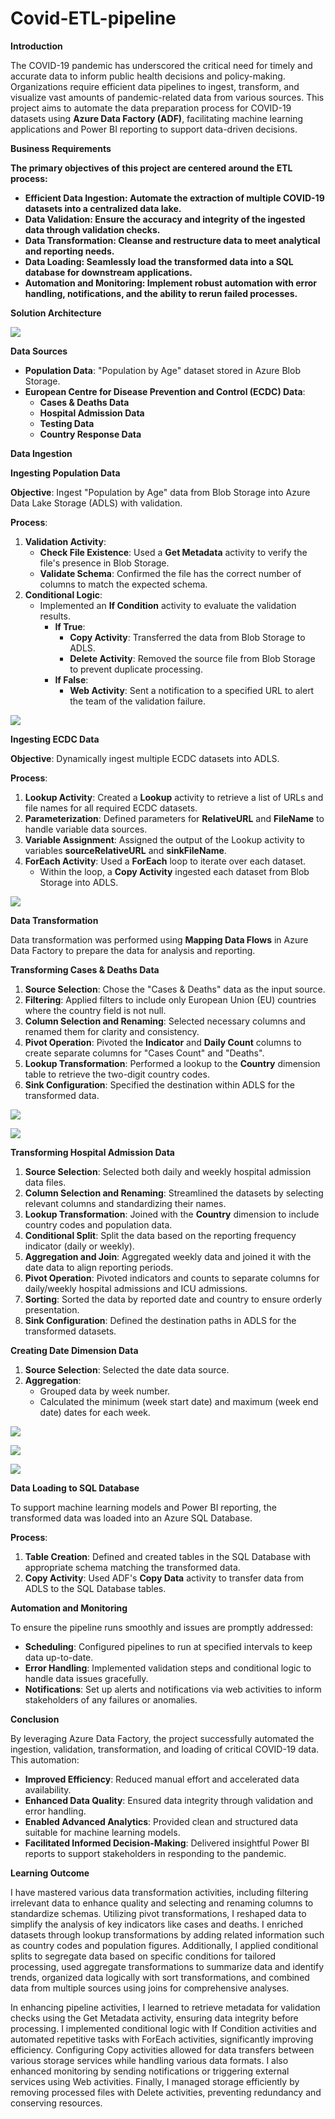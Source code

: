 # Covid-ETL-pipeline

**Introduction**

The COVID-19 pandemic has underscored the critical need for timely and accurate data to inform public health decisions and policy-making. Organizations require efficient data pipelines to ingest, transform, and visualize vast amounts of pandemic-related data from various sources. This project aims to automate the data preparation process for COVID-19 datasets using **Azure Data Factory (ADF)**, facilitating machine learning applications and Power BI reporting to support data-driven decisions.

**Business Requirements**

**The primary objectives of this project are centered around the ETL process:**

- **Efficient Data Ingestion: Automate the extraction of multiple COVID-19 datasets into a centralized data lake.**
- **Data Validation: Ensure the accuracy and integrity of the ingested data through validation checks.**
- **Data Transformation: Cleanse and restructure data to meet analytical and reporting needs.**
- **Data Loading: Seamlessly load the transformed data into a SQL database for downstream applications.**
- **Automation and Monitoring: Implement robust automation with error handling, notifications, and the ability to rerun failed processes.**

**Solution Architecture**

**![](https://github.com/KunLinTsai24/Covid-ETL-pipeline/blob/main/img/covid_architecture_solution.png)**

**Data Sources**

- **Population Data**: "Population by Age" dataset stored in Azure Blob Storage.
- **European Centre for Disease Prevention and Control (ECDC) Data**:
  - **Cases & Deaths Data**
  - **Hospital Admission Data**
  - **Testing Data**
  - **Country Response Data**

**Data Ingestion**

**Ingesting Population Data**

**Objective**: Ingest "Population by Age" data from Blob Storage into Azure Data Lake Storage (ADLS) with validation.

**Process**:

1. **Validation Activity**:
    - **Check File Existence**: Used a **Get Metadata** activity to verify the file's presence in Blob Storage.
    - **Validate Schema**: Confirmed the file has the correct number of columns to match the expected schema.
2. **Conditional Logic**:
    - Implemented an **If Condition** activity to evaluate the validation results.
        - **If True**:
            - **Copy Activity**: Transferred the data from Blob Storage to ADLS.
            - **Delete Activity**: Removed the source file from Blob Storage to prevent duplicate processing.
        - **If False**:
            - **Web Activity**: Sent a notification to a specified URL to alert the team of the validation failure.

![](https://github.com/KunLinTsai24/Covid-ETL-pipeline/blob/main/img/Ingest%20population.png)

**Ingesting ECDC Data**

**Objective**: Dynamically ingest multiple ECDC datasets into ADLS.

**Process**:

1. **Lookup Activity**: Created a **Lookup** activity to retrieve a list of URLs and file names for all required ECDC datasets.
2. **Parameterization**: Defined parameters for **RelativeURL** and **FileName** to handle variable data sources.
3. **Variable Assignment**: Assigned the output of the Lookup activity to variables **sourceRelativeURL** and **sinkFileName**.
4. **ForEach Activity**: Used a **ForEach** loop to iterate over each dataset.
    - Within the loop, a **Copy Activity** ingested each dataset from Blob Storage into ADLS.

![](https://github.com/KunLinTsai24/Covid-ETL-pipeline/blob/main/img/Ingest%20ECDC.png)

**Data Transformation**

Data transformation was performed using **Mapping Data Flows** in Azure Data Factory to prepare the data for analysis and reporting.

**Transforming Cases & Deaths Data**

1. **Source Selection**: Chose the "Cases & Deaths" data as the input source.
2. **Filtering**: Applied filters to include only European Union (EU) countries where the country field is not null.
3. **Column Selection and Renaming**: Selected necessary columns and renamed them for clarity and consistency.
4. **Pivot Operation**: Pivoted the **Indicator** and **Daily Count** columns to create separate columns for "Cases Count" and "Deaths".
5. **Lookup Transformation**: Performed a lookup to the **Country** dimension table to retrieve the two-digit country codes.
6. **Sink Configuration**: Specified the destination within ADLS for the transformed data.

![](https://github.com/KunLinTsai24/Covid-ETL-pipeline/blob/main/img/Case%20%26%20Deaths%20Transform.png)

![](https://github.com/KunLinTsai24/Covid-ETL-pipeline/blob/main/img/Case%20%26%20Death%20Dataflow.png)

**Transforming Hospital Admission Data**

1. **Source Selection**: Selected both daily and weekly hospital admission data files.
2. **Column Selection and Renaming**: Streamlined the datasets by selecting relevant columns and standardizing their names.
3. **Lookup Transformation**: Joined with the **Country** dimension to include country codes and population data.
4. **Conditional Split**: Split the data based on the reporting frequency indicator (daily or weekly).
5. **Aggregation and Join**: Aggregated weekly data and joined it with the date data to align reporting periods.
6. **Pivot Operation**: Pivoted indicators and counts to separate columns for daily/weekly hospital admissions and ICU admissions.
7. **Sorting**: Sorted the data by reported date and country to ensure orderly presentation.
8. **Sink Configuration**: Defined the destination paths in ADLS for the transformed datasets.

**Creating Date Dimension Data**

1. **Source Selection**: Selected the date data source.
2. **Aggregation**:
    - Grouped data by week number.
    - Calculated the minimum (week start date) and maximum (week end date) dates for each week.

![](https://github.com/KunLinTsai24/Covid-ETL-pipeline/blob/main/img/Hospital%20Admission%20Daily%20Transform.png)

![](https://github.com/KunLinTsai24/Covid-ETL-pipeline/blob/main/img/Hospital%20Admission%20Weekly%20Transform.png)

![](https://github.com/KunLinTsai24/Covid-ETL-pipeline/blob/main/img/Hospital%20Admission%20Dataflow.png)

**Data Loading to SQL Database**

To support machine learning models and Power BI reporting, the transformed data was loaded into an Azure SQL Database.

**Process**:

1. **Table Creation**: Defined and created tables in the SQL Database with appropriate schema matching the transformed data.
2. **Copy Activity**: Used ADF's **Copy Data** activity to transfer data from ADLS to the SQL Database tables.

**Automation and Monitoring**

To ensure the pipeline runs smoothly and issues are promptly addressed:

- **Scheduling**: Configured pipelines to run at specified intervals to keep data up-to-date.
- **Error Handling**: Implemented validation steps and conditional logic to handle data issues gracefully.
- **Notifications**: Set up alerts and notifications via web activities to inform stakeholders of any failures or anomalies.

**Conclusion**

By leveraging Azure Data Factory, the project successfully automated the ingestion, validation, transformation, and loading of critical COVID-19 data. This automation:

- **Improved Efficiency**: Reduced manual effort and accelerated data availability.
- **Enhanced Data Quality**: Ensured data integrity through validation and error handling.
- **Enabled Advanced Analytics**: Provided clean and structured data suitable for machine learning models.
- **Facilitated Informed Decision-Making**: Delivered insightful Power BI reports to support stakeholders in responding to the pandemic.

**Learning Outcome**

I have mastered various data transformation activities, including filtering irrelevant data to enhance quality and selecting and renaming columns to standardize schemas. Utilizing pivot transformations, I reshaped data to simplify the analysis of key indicators like cases and deaths. I enriched datasets through lookup transformations by adding related information such as country codes and population figures. Additionally, I applied conditional splits to segregate data based on specific conditions for tailored processing, used aggregate transformations to summarize data and identify trends, organized data logically with sort transformations, and combined data from multiple sources using joins for comprehensive analyses.

In enhancing pipeline activities, I learned to retrieve metadata for validation checks using the Get Metadata activity, ensuring data integrity before processing. I implemented conditional logic with If Condition activities and automated repetitive tasks with ForEach activities, significantly improving efficiency. Configuring Copy activities allowed for data transfers between various storage services while handling various data formats. I also enhanced monitoring by sending notifications or triggering external services using Web activities. Finally, I managed storage efficiently by removing processed files with Delete activities, preventing redundancy and conserving resources.
